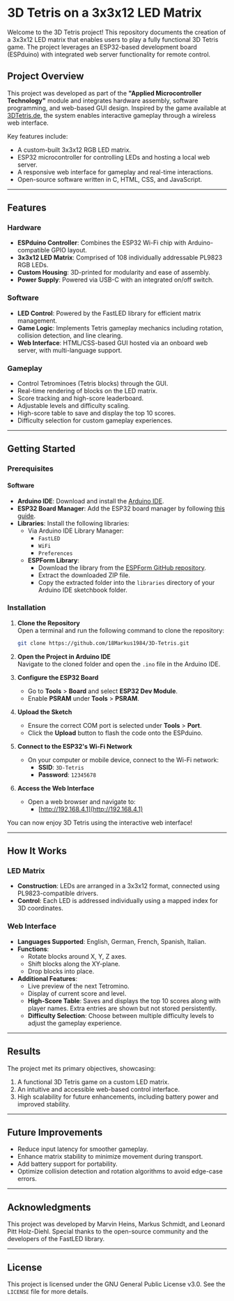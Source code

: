 # 3D Tetris on a 3x3x12 LED Matrix

Welcome to the 3D Tetris project! This repository documents the creation of a 3x3x12 LED matrix that enables users to play a fully functional 3D Tetris game. The project leverages an ESP32-based development board (ESPduino) with integrated web server functionality for remote control.

## Project Overview

This project was developed as part of the **"Applied Microcontroller Technology"** module and integrates hardware assembly, software programming, and web-based GUI design. Inspired by the game available at [3DTetris.de](https://3dtetris.de/), the system enables interactive gameplay through a wireless web interface.

Key features include:
- A custom-built 3x3x12 RGB LED matrix.
- ESP32 microcontroller for controlling LEDs and hosting a local web server.
- A responsive web interface for gameplay and real-time interactions.
- Open-source software written in C, HTML, CSS, and JavaScript.

---

## Features

### Hardware
- **ESPduino Controller**: Combines the ESP32 Wi-Fi chip with Arduino-compatible GPIO layout.
- **3x3x12 LED Matrix**: Comprised of 108 individually addressable PL9823 RGB LEDs.
- **Custom Housing**: 3D-printed for modularity and ease of assembly.
- **Power Supply**: Powered via USB-C with an integrated on/off switch.

### Software
- **LED Control**: Powered by the FastLED library for efficient matrix management.
- **Game Logic**: Implements Tetris gameplay mechanics including rotation, collision detection, and line clearing.
- **Web Interface**: HTML/CSS-based GUI hosted via an onboard web server, with multi-language support.

### Gameplay
- Control Tetrominoes (Tetris blocks) through the GUI.
- Real-time rendering of blocks on the LED matrix.
- Score tracking and high-score leaderboard.
- Adjustable levels and difficulty scaling.
- High-score table to save and display the top 10 scores.
- Difficulty selection for custom gameplay experiences.

---

## Getting Started  

### Prerequisites  

#### Software  
- **Arduino IDE**: Download and install the [Arduino IDE](https://www.arduino.cc/en/software).  
- **ESP32 Board Manager**: Add the ESP32 board manager by following [this guide](https://docs.espressif.com/projects/arduino-esp32/en/latest/getting_started.html).  
- **Libraries**: Install the following libraries:  
  - Via Arduino IDE Library Manager:  
    - `FastLED`  
    - `WiFi`  
    - `Preferences`  
  - **ESPForm Library**:  
    - Download the library from the [ESPForm GitHub repository](https://github.com/mobizt/ESPForm).  
    - Extract the downloaded ZIP file.  
    - Copy the extracted folder into the `libraries` directory of your Arduino IDE sketchbook folder.  

### Installation  

1. **Clone the Repository**  
   Open a terminal and run the following command to clone the repository:  
   ```bash  
   git clone https://github.com/18Markus1984/3D-Tetris.git  
   ```  

2. **Open the Project in Arduino IDE**  
   Navigate to the cloned folder and open the `.ino` file in the Arduino IDE.  

3. **Configure the ESP32 Board**  
   - Go to **Tools** > **Board** and select **ESP32 Dev Module**.  
   - Enable **PSRAM** under **Tools** > **PSRAM**.  

4. **Upload the Sketch**  
   - Ensure the correct COM port is selected under **Tools** > **Port**.  
   - Click the **Upload** button to flash the code onto the ESPduino.  

5. **Connect to the ESP32's Wi-Fi Network**  
   - On your computer or mobile device, connect to the Wi-Fi network:  
     - **SSID**: `3D-Tetris`  
     - **Password**: `12345678`  

6. **Access the Web Interface**  
   - Open a web browser and navigate to:  
     - [http://192.168.4.1](http://192.168.4.1)  

You can now enjoy 3D Tetris using the interactive web interface!  

---


## How It Works

### LED Matrix
- **Construction**: LEDs are arranged in a 3x3x12 format, connected using PL9823-compatible drivers.
- **Control**: Each LED is addressed individually using a mapped index for 3D coordinates.

### Web Interface
- **Languages Supported**: English, German, French, Spanish, Italian.
- **Functions**:
  - Rotate blocks around X, Y, Z axes.
  - Shift blocks along the XY-plane.
  - Drop blocks into place.
- **Additional Features**:
  - Live preview of the next Tetromino.
  - Display of current score and level.
  - **High-Score Table**: Saves and displays the top 10 scores along with player names. Extra entries are shown but not stored persistently.
  - **Difficulty Selection**: Choose between multiple difficulty levels to adjust the gameplay experience.

---

## Results

The project met its primary objectives, showcasing:
1. A functional 3D Tetris game on a custom LED matrix.
2. An intuitive and accessible web-based control interface.
3. High scalability for future enhancements, including battery power and improved stability.

---

## Future Improvements
- Reduce input latency for smoother gameplay.
- Enhance matrix stability to minimize movement during transport.
- Add battery support for portability.
- Optimize collision detection and rotation algorithms to avoid edge-case errors.

---

## Acknowledgments

This project was developed by Marvin Heins, Markus Schmidt, and Leonard Pitt Holz-Diehl. Special thanks to the open-source community and the developers of the FastLED library.

---

## License

This project is licensed under the GNU General Public License v3.0. See the `LICENSE` file for more details.
